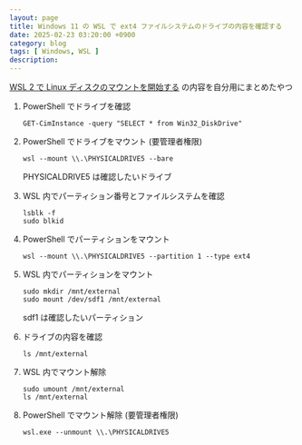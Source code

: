 ```yaml
---
layout: page
title: Windows 11 の WSL で ext4 ファイルシステムのドライブの内容を確認する
date: 2025-02-23 03:20:00 +0900
category: blog
tags: [ Windows, WSL ]
description:
---
```


[WSL 2 で Linux ディスクのマウントを開始する](https://learn.microsoft.com/ja-jp/windows/wsl/wsl2-mount-disk)
の内容を自分用にまとめたやつ

1.  PowerShell でドライブを確認

        GET-CimInstance -query "SELECT * from Win32_DiskDrive"

1.  PowerShell でドライブをマウント (要管理者権限)

        wsl --mount \\.\PHYSICALDRIVE5 --bare

    PHYSICALDRIVE5 は確認したいドライブ

1.  WSL 内でパーティション番号とファイルシステムを確認

        lsblk -f
        sudo blkid

1.  PowerShell でパーティションをマウント

        wsl --mount \\.\PHYSICALDRIVE5 --partition 1 --type ext4

1.  WSL 内でパーティションをマウント

        sudo mkdir /mnt/external
        sudo mount /dev/sdf1 /mnt/external

    sdf1 は確認したいパーティション

1.  ドライブの内容を確認

        ls /mnt/external

1.  WSL 内でマウント解除

        sudo umount /mnt/external
        ls /mnt/external

1.  PowerShell でマウント解除 (要管理者権限)

        wsl.exe --unmount \\.\PHYSICALDRIVE5
